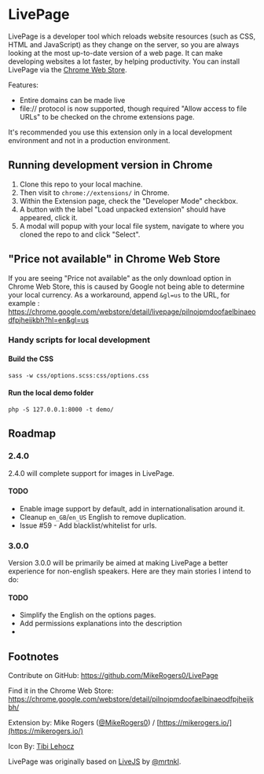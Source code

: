 # LivePage

LivePage is a developer tool which reloads website resources (such as CSS, HTML and JavaScript) as they change on the server, so you are always looking at the most up-to-date version of a web page. It can make developing websites a lot faster, by helping productivity. You can install LivePage via the [Chrome Web Store](https://chrome.google.com/webstore/detail/livepage/pilnojpmdoofaelbinaeodfpjheijkbh/details).

Features:
 * Entire domains can be made live
 * file:// protocol is now supported, though required "Allow access to file URLs" to be checked on the chrome extensions page.

It's recommended you use this extension only in a local development environment and not in a production environment.

## Running development version in Chrome

1. Clone this repo to your local machine. 
2. Then visit to `chrome://extensions/` in Chrome. 
3. Within the Extension page, check the "Developer Mode" checkbox. 
4. A button with the label "Load unpacked extension" should have appeared, click it. 
5. A modal will popup with your local file system, navigate to where you cloned the repo to and click "Select".

## "Price not available" in Chrome Web Store

If you are seeing "Price not available" as the only download option in Chrome Web Store, this is caused by Google not being able to determine your local currency. As a workaround, append `&gl=us` to the URL, for example : https://chrome.google.com/webstore/detail/livepage/pilnojpmdoofaelbinaeodfpjheijkbh?hl=en&gl=us

### Handy scripts for local development

#### Build the CSS

    sass -w css/options.scss:css/options.css

#### Run the local demo folder

    php -S 127.0.0.1:8000 -t demo/

## Roadmap

### 2.4.0

2.4.0 will complete support for images in LivePage.

#### TODO

 * Enable image support by default, add in internationalisation around it.
 * Cleanup `en_GB`/`en_US` English to remove duplication.
 * Issue #59 - Add blacklist/whitelist for urls.

### 3.0.0

Version 3.0.0 will be primarily be aimed at making LivePage a better experience for non-english speakers. Here are they main stories I intend to do:

#### TODO

 * Simplify the English on the options pages.
 * Add permissions explanations into the description
 * 

## Footnotes

Contribute on GitHub: https://github.com/MikeRogers0/LivePage

Find it in the Chrome Web Store: https://chrome.google.com/webstore/detail/pilnojpmdoofaelbinaeodfpjheijkbh/

Extension by: Mike Rogers ([@MikeRogers0](https://twitter.com/mikerogers0)) / [https://mikerogers.io/](https://mikerogers.io/)

Icon By: [Tibi Lehocz](https://creativemarket.com/VectorBurn)

LivePage was originally based on [LiveJS](http://livejs.com/) by [@mrtnkl](https://twitter.com/mrtnkl).
